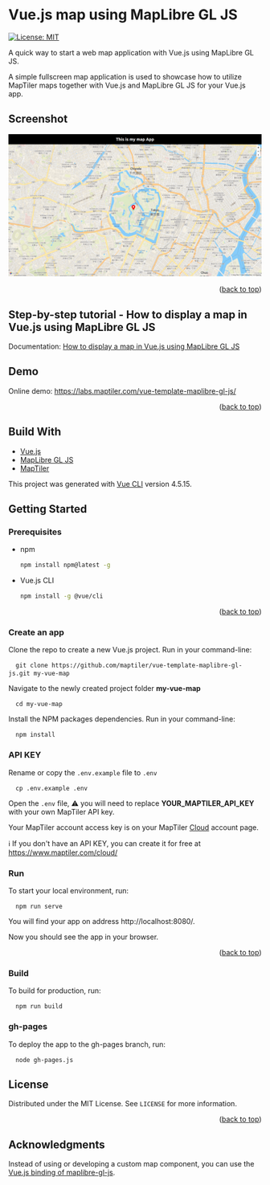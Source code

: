 # Vue.js map using MapLibre GL JS

[![License: MIT](https://img.shields.io/badge/License-MIT-yellow.svg)](https://opensource.org/licenses/MIT)

A quick way to start a web map application with Vue.js using MapLibre GL JS.

A simple fullscreen map application is used to showcase how to utilize MapTiler maps together with Vue.js and MapLibre GL JS for your Vue.js app.

## Screenshot

![vue maplibre template](/assets/vue-maplibre-template.png "Vue MapLibre template")

<p align="right">(<a href="#top">back to top</a>)</p>

## Step-by-step tutorial - How to display a map in Vue.js using MapLibre GL JS

Documentation: [How to display a map in Vue.js using MapLibre GL JS](https://documentation.maptiler.com/hc/en-us/articles/4413873409809-how-to-display-a-map-in-vue-js-using-maplibre-gl-js?utm_medium=referral&utm_source=github&utm_campaign=2022-05%20%7C%20js%20frameworks%20%7C%20vue.js%20)

## Demo

Online demo: https://labs.maptiler.com/vue-template-maplibre-gl-js/

<p align="right">(<a href="#top">back to top</a>)</p>

## Build With

* [Vue.js](https://v3.vuejs.org/)
* [MapLibre GL JS](https://maplibre.org/)
* [MapTiler](https://www.maptiler.com/)

This project was generated with [Vue CLI](https://cli.vuejs.org/) version 4.5.15.

## Getting Started

### Prerequisites

* npm
  ```sh
  npm install npm@latest -g
  ```
* Vue.js CLI
  ```sh
  npm install -g @vue/cli
  ```

<p align="right">(<a href="#top">back to top</a>)</p>

### Create an app

Clone the repo to create a new Vue.js project. Run in your command-line:

```
  git clone https://github.com/maptiler/vue-template-maplibre-gl-js.git my-vue-map
```

Navigate to the newly created project folder **my-vue-map**

```
  cd my-vue-map
```

Install the NPM packages dependencies. Run in your command-line:

```
  npm install
```

### API KEY

Rename or copy the `.env.example` file to `.env`

```
  cp .env.example .env
```

Open the `.env` file, :warning: you will need to replace **YOUR_MAPTILER_API_KEY** with your own MapTiler API key.

Your MapTiler account access key is on your MapTiler [Cloud](https://cloud.maptiler.com/account/keys/) account page. 

:information_source: If you don't have an API KEY, you can create it for free at https://www.maptiler.com/cloud/

### Run

To start your local environment, run: 

```
  npm run serve
``` 

You will find your app on address http://localhost:8080/.

Now you should see the app in your browser.

<p align="right">(<a href="#top">back to top</a>)</p>

### Build

To build for production, run: 
```
  npm run build
``` 

### gh-pages

To deploy the app to the gh-pages branch, run:
```
  node gh-pages.js
``` 

<!-- LICENSE -->
## License

Distributed under the MIT License. See `LICENSE` for more information.

<p align="right">(<a href="#top">back to top</a>)</p>

<!-- ACKNOWLEDGMENTS -->
## Acknowledgments

Instead of using or developing a custom map component, you can use the [Vue.js binding of maplibre-gl-js](https://github.com/razorness/vue-maplibre-gl).

